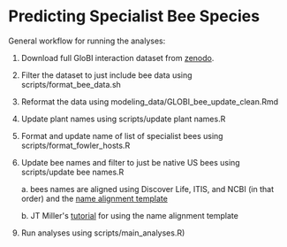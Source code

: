 # Predicting Specialist Bee Species

General workflow for running the analyses:

1. Download full GloBI interaction dataset from [zenodo](https://zenodo.org/record/7348355#.Y5owy-zMIcQ).
2. Filter the dataset to just include bee data using scripts/format_bee_data.sh
3. Reformat the data using modeling_data/GLOBI_bee_update_clean.Rmd
4. Update plant names using scripts/update plant names.R
5. Format and update name of list of specialist bees using scripts/format_fowler_hosts.R
6. Update bee names and filter to just be native US bees using scripts/update bee names.R 

   a. bees names are aligned using Discover Life, ITIS, and NCBI (in that order) and the [name alignment template](https://github.com/globalbioticinteractions/name-alignment-template)

    b. JT Miller's [tutorial](https://big-bee-network.github.io/name-alignment-workshop/04-name-alignment/index.html) for using the name alignment template


9) Run analyses using scripts/main_analyses.R)
